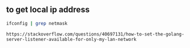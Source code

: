 ## to get local ip address

```bash
ifconfig | grep netmask
```

```
https://stackoverflow.com/questions/40697131/how-to-set-the-golang-server-listener-available-for-only-my-lan-network
```
